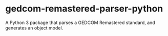 # gedcom-remastered-parser-python
A Python 3 package that parses a GEDCOM Remastered standard, and generates an object model.
